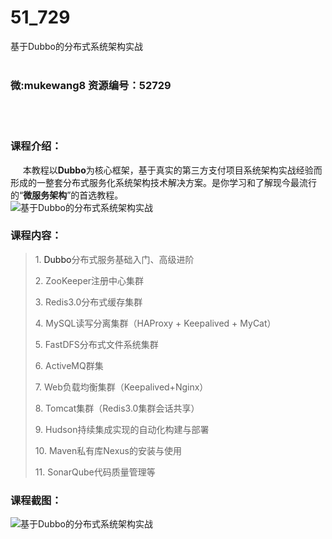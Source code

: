 # 51_729
基于Dubbo的分布式系统架构实战
<br/></br>
<h3>微:mukewang8 资源编号：52729</h3>
<br/></br>
<h3>课程介绍：</h3>
<div class="info-desc">
<div class="js-video-btn video-btn">&nbsp;&nbsp;&nbsp;&nbsp; 本教程以<strong><a title="查看与 Dubbo 相关的文章" target="_blank">Dubbo</a></strong>为核心框架，基于真实的<a>第三方支付</a>项目系统架构实战经验而形成的一整套分布式服务化系统架构技术解决方案。是你学习和了解现今最流行的“<strong>微服务架构</strong>”的首选教程。</div>
<div><img src="https://www.ko996.com/wp-content/uploads/img/2018/03/2-45-300x197.png" alt="基于Dubbo的分布式系统架构实战"></div>
<h3>课程内容：</h3>
</div>
<div class="section5">
<div class="wrap">
<blockquote><p>1. <a title="查看与 Dubbo 相关的文章" target="_blank">Dubbo</a>分布式服务基础入门、高级进阶</p>
<p>2. ZooKeeper注册中心集群</p>
<p>3. Redis3.0分布式缓存集群</p>
<p>4. MySQL读写分离集群（HAProxy + Keepalived + MyCat）</p>
<p>5. FastDFS分布式文件系统集群</p>
<p>6. ActiveMQ群集</p>
<p>7. Web负载均衡集群（Keepalived+Nginx）</p>
<p>8. Tomcat集群（Redis3.0集群会话共享）</p>
<p>9. Hudson持续集成实现的自动化构建与部署</p>
<p>10. Maven私有库Nexus的安装与使用</p>
<p>11. SonarQube代码质量管理等</p></blockquote>
</div>
</div>
<h3>课程截图：</h3>
<p><img src="https://www.ko996.com/wp-content/uploads/img/2018/03/3-45-300x115.png" alt="基于Dubbo的分布式系统架构实战"></p>

